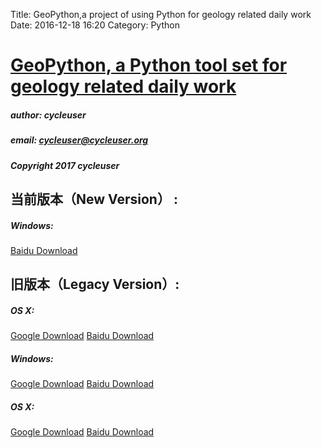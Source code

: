 Title: GeoPython,a project of using Python for geology related daily work
Date: 2016-12-18 16:20
Category: Python


# [GeoPython, a Python tool set for geology related daily work](https://github.com/chinageology/GeoPython)



##### author: cycleuser
##### email: cycleuser@cycleuser.org
##### Copyright 2017 cycleuser



## 当前版本（New Version） :

##### Windows:
[Baidu Download](http://pan.baidu.com/s/1hsw1KeK)







## 旧版本（Legacy Version）:


##### OS X:
[Google Download](https://drive.google.com/open?id=0B299gyAIgmpqR05xVHJic0JaZ1E)
[Baidu Download](http://pan.baidu.com/s/1casX8U)

##### Windows:
[Google Download](https://drive.google.com/open?id=0B299gyAIgmpqei0wdGJEOS1ORHM)
[Baidu Download](https://pan.baidu.com/s/1qXEQhyO)

##### OS X:
[Google Download](https://drive.google.com/open?id=0B299gyAIgmpqam13cmU2cnl0LWs)
[Baidu Download](https://pan.baidu.com/s/1qY2QmDm)

